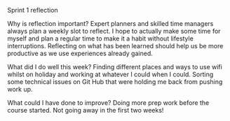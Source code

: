 Sprint 1 reflection


Why is reflection important?
Expert planners and skilled time managers always plan a weekly slot to reflect. I hope to actually make some time for myself and plan a regular time to make it a habit without lifestyle interruptions. Reflecting on what has been learned should help us be more productive as we use experiences already gained.

What did I do well this week?
Finding different places and ways to use wifi whilst on holiday and working at whatever I could when I could. Sorting some technical issues on Git Hub that were holding me back from pushing work up.

What could I have done to improve?
Doing more prep work before the course started. Not going away in the first two weeks!
